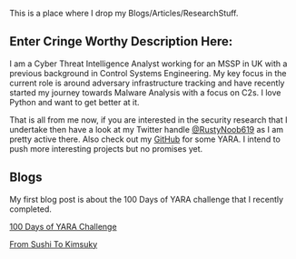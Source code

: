 
This is a place where I drop my Blogs/Articles/ResearchStuff. 

## Enter Cringe Worthy Description Here: 

I am a Cyber Threat Intelligence Analyst working for an MSSP in UK with a previous background in Control Systems Engineering. My key focus in the current role is around adversary infrastructure tracking and have recently started my journey towards Malware Analysis with a focus on C2s. I love Python and want to get better at it. 

That is all from me now, if you are interested in the security research that I undertake then have a look at my Twitter handle [@RustyNoob619](https://twitter.com/RustyNoob619) as I am pretty active there. Also check out my [GitHub](https://github.com/RustyNoob-619/100-Days-of-YARA-2024) for some YARA. I intend to push more interesting projects but no promises yet.

## Blogs

My first blog post is about the 100 Days of YARA challenge that I recently completed.

[100 Days of YARA Challenge](https://rustynoob-619.github.io/100-Days-of-YARA.html)

[From Sushi To Kimsuky](https://rustynoob-619.github.io/From-Sushi-To-Kimsuky.html)

